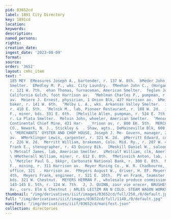 ```yaml
---
pid: 03652cd
label: 1891 City Directory
key: 1891cd
location: 
keywords: 
description: 
named_persons: 
rights: 
creation_date: 
ingest_date: '2023-08-09'
format: 
source: 
order: '3652'
layout: cmhc_item
text: "                                                                                  EA
  185 MEY  EMeasures Joseph A., bartender, r. 137 W. 8th.  bMeder John, tapper, American
  Smelter.  EMedley M. P., wks. City Laundry.  fMeehan John C., (Horgan & Meehan,)
  r. 121 W. 7th.  ehan Thomas, furnaceman, American Smelter.  feglen John, lab, bds.
  California Gulch, foot Harrison av.  ‘Mehlman Charles P., pumpman, r. 124 Harrison
  av.  Meiere J. Ernest, physician, 1 Union Blk, 427 Harrison av.  bMeinor Fred.,
  baker, r. 141 W. 6th.  ‘Melby L. A., wks. Arkansas Valley Smelter.  iMelley James,
  r. 410 E. 5th.  ‘Melnik M., lab, Pioneer Restaurant, r. 108 W. 2d.  i[Melue Thomas
  F., miner, bds. 331 E. 6th.  [Melville Allen, pumpman, r. 524 E. 7th.  (Melvin Ed.,
  r. La Plata Smelter.  Melvin John, wheeler, American Smelter.  ‘Menser Simon, weighmaster,
  Continental Chief Mine, 431 Har-  __Yrison av, r. 800 EK. 5th.  MERCHANTS’ INSURANCE
  CO., Newark, N. J., Stickley &  . Shaw, agts., DeMaineville Blk, 600 Harrison av.
  \ ‘MERCHANTS’ OYSTER AND CHOP HOUSE, Joseph J. Me- Govern, manager, 215 Harrison
  av.  WMerklinger Lewis, carpenter, r. 321 W. 2d.  pMerritt Edward, col’d, real estate,
  r. 226 W. 2d.  Merritt William, brakeman, Colo. Mid. Ry., r. 207 W. 4th.  [Mersereau
  Frank E., stenographer, r. 43 Quincy Bik.  [Meskill Daniel W., saloon, 138 E. 5th.
  \ Metcalf James, lab, American Smelter.  iMetcalf William, clk, American House.
  \ HMetherall William, miner, r. 612 E. 8th.  fMetinsich Anton, lab, r. 622 W. Elm,
  \ ‘Metzler Paul G., bkkpr, Carbonate National Bank, r. 300 E. 8th.  Meyer G. H.
  F., mining, r. 311 Harrison av.  Meyer Mining Co., W. R. Chadbourne, gen’] manager,
  office, 321  . Harrison av.  FMeyers August W., driver, H. EF. Meyers, r. 224 W.
  4th,  Meyers Frank, engineer, r. 521 E. 10th.  PV en Frank, teamster, Patrick Crowe,
  bds. 321 W. Chestnut.  MEYERS HERMAN F., wholesale produce commission mer-  chant,
  143-145 E. 5th, r. 124 W. 7th.  J, J. QUINN, zasr vie orecer, BRUSHES  . ! Leiter
  Av., cors. Elm & Chestnut ; ARLES LEITZM AN N COLO. STEAM WAGON WORKS a M _ "
thumbnail: "/img/derivatives/iiif/images/03652cd/full/250,/0/default.jpg"
full: "/img/derivatives/iiif/images/03652cd/full/1140,/0/default.jpg"
manifest: "/img/derivatives/iiif/03652cd/manifest.json"
collection: directories
---
```

